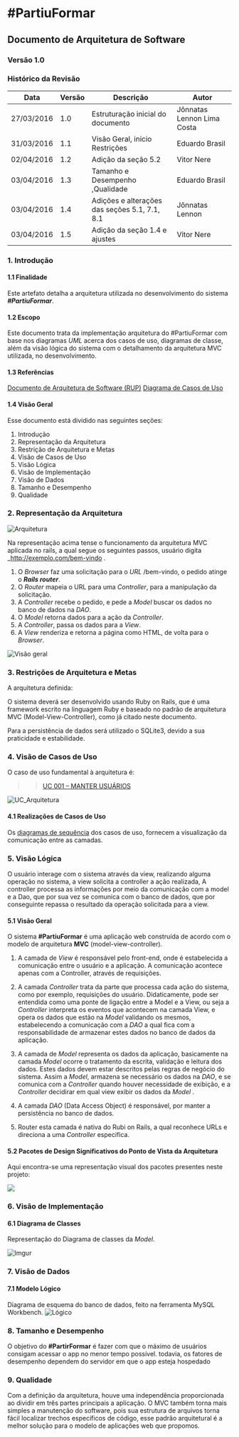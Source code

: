 <h1>#PartiuFormar</h1>

## **Documento de Arquitetura de Software**

### **Versão 1.0**

### Histórico da Revisão
Data|Versão|Descrição|Autor
-----|------|---------|-------
27/03/2016|1.0|Estruturação inicial do documento|Jônnatas Lennon Lima Costa
31/03/2016|1.1|Visão Geral, inicio Restrições|Eduardo Brasil 
02/04/2016|1.2|Adição da seção 5.2|Vitor Nere
03/04/2016|1.3|Tamanho e Desempenho ,Qualidade|Eduardo Brasil
03/04/2016|1.4|Adições e alterações das seções 5.1, 7.1, 8.1|Jônnatas Lennon
03/04/2016|1.5|Adição da seção 1.4 e ajustes|Vitor Nere

### 1. Introdução         
#### 1.1 Finalidade    
Este artefato detalha a arquitetura utilizada no desenvolvimento do sistema <strong><em>#PartiuFormar</em></strong>. 

#### 1.2 Escopo 
Este documento trata da implementação arquitetura do #PartiuFormar com base nos diagramas <em>UML</em> acerca dos casos de uso, diagramas de classe, além da visão lógica do sistema com o detalhamento da arquitetura MVC utilizada, no desenvolvimento.  

#### 1.3 Referências     
[Documento de Arquitetura de Software (RUP)](http://www.wthreex.com/rup/process/artifact/ar_sadoc.htm)
[Diagrama de Casos de Uso](https://github.com/vitornere/partiuformar/wiki/Diagrama-de-Casos-de-Uso)

#### 1.4 Visão Geral 

Esse documento está dividido nas seguintes seções: 

1. Introdução
2. Representação da Arquitetura
3. Restrição de Arquitetura e Metas 
4. Visão de Casos de Uso
5. Visão Lógica
6. Visão de Implementação
7. Visão de Dados
8. Tamanho e Desempenho
9. Qualidade

### 2. Representação da Arquitetura
![Arquitetura](http://i.imgur.com/BxSbwTs.png)

Na representação acima tense o funcionamento da arquitetura MVC aplicada no rails, a qual segue os seguintes passos, usuário digita _http://exemplo.com/bem-vindo .

1. O _Browser_ faz uma solicitação para o _URL_ /bem-vindo, o pedido atinge o <em><strong>Rails router</strong></em>.
2. O _Router_ mapeia o URL para uma _Controller_, para a manipulação da solicitação.
3. A _Controller_ recebe o pedido, e pede a _Model_ buscar os dados no banco de dados na _DAO_.
4. O _Model_ retorna dados para a ação da _Controller_.
5. A _Controller_, passa os dados para a _View_.
6. A _View_ renderiza e retorna a página como HTML, de volta para o _Browser_.

![Visão geral](http://i.imgur.com/Hp4yBrN.png)

### 3. Restrições de Arquitetura e Metas 
A arquitetura definida:

O sistema deverá ser desenvolvido usando Ruby on Rails, que é uma framework escrito na linguagem Ruby e baseado no padrão de arquitetura MVC (Model-View-Controller), como já citado neste documento.

Para a persistência de dados será utilizado o SQLite3, devido a sua praticidade e estabilidade.

### 4. Visão de Casos de Uso

O caso de uso fundamental à arquitetura é:

>> [UC 001 – MANTER USUÁRIOS](https://github.com/vitornere/partiuformar/wiki/Especifica%C3%A7%C3%A3o-de-Caso-de-Uso:-Manter-Usu%C3%A1rio#especifica%C3%A7%C3%A3o-de-caso-de-uso-manter-usu%C3%A1rio)

![UC_Arquitetura](http://i.imgur.com/1onQ8e6.jpg)

#### 4.1 Realizações de Casos de Uso

Os [diagramas de sequência](https://github.com/vitornere/partiuformar/wiki/Diagramas-de-Sequ%C3%AAncia-de-Sistema) dos casos de uso, fornecem a visualização da comunicação entre as camadas.
 
### 5. Visão Lógica

O usuário interage com o sistema através da view, realizando alguma operação no sistema, a view solicita a controller a ação realizada, A controller processa as informações por meio da  comunicação com a model e a Dao, que por sua vez se comunica com o banco de dados, que por conseguinte repassa o resultado da operação solicitada para a view.

#### 5.1 Visão Geral    

O sistema **#PartiuFormar** é uma aplicação web construída de acordo com o modelo de arquitetura **MVC** (model-view-controller).

1. A camada de _View_ é responsável pelo front-end, onde é estabelecida a comunicação entre o usuário e a aplicação. A comunicação acontece apenas com a Controller, através de requisições.

2. A camada _Controller_ trata da parte que processa cada ação do sistema, como por exemplo, requisições do usuário. Didaticamente, pode ser entendida como uma ponte de ligação entre a Model e a View, ou seja a _Controller_ interpreta os eventos que acontecem na camada View, e opera os dados que estão na _Model_ validando os mesmos, estabelecendo a comunicação com a _DAO_ a qual fica com a responsabilidade de armazenar estes dados no banco de dados da aplicação.

2. A camada de _Model_ representa os dados da aplicação, basicamente na camada _Model_ ocorre o tratamento da escrita, validação e leitura dos dados. Estes dados devem estar descritos pelas regras de negócio do sistema. Assim a _Model_, armazena se necessário os dados na _DAO_, e se comunica com a _Controller_ quando houver necessidade de exibição, e a _Controller_ decidirar em qual view exibir os dados da _Model_ .

4. A camada _DAO_ (Data Access Object) é responsável, por manter a persistência no banco de dados.

5. Router esta camada é nativa do Rubi on Rails, a qual reconhece URLs e direciona a uma _Controller_ especifica.
 
#### 5.2 Pacotes de Design Significativos do Ponto de Vista da Arquitetura     

Aqui encontra-se uma representação visual dos pacotes presentes neste projeto:

![](http://i.imgur.com/2cmoh2R.png)

### 6. Visão de Implementação
#### 6.1 Diagrama de Classes
Representação do Diagrama de classes da _Model_. 

![Imgur](http://i.imgur.com/louPfjW.png)

### 7. Visão de Dados 

#### 7.1 Modelo Lógico
Diagrama de esquema do banco de dados, feito na ferramenta MySQL Workbench. 
![Lógico](http://i.imgur.com/TQHaqgl.png)         

### 8. Tamanho e Desempenho               

O objetivo do **#PartirFormar** é fazer com que o máximo de usuários consigam acessar o app no menor tempo possível. todavia, os fatores de desempenho dependem do servidor em que o app esteja hospedado

### 9. Qualidade   

Com a definição da arquitetura, houve uma independência proporcionada ao dividir em três partes principais a aplicação. O MVC também torna mais simples a manutenção do software, pois sua estrutura de arquivos torna fácil localizar trechos específicos de código, esse padrão arquitetural é a melhor solução para o modelo de aplicações web que propomos.
